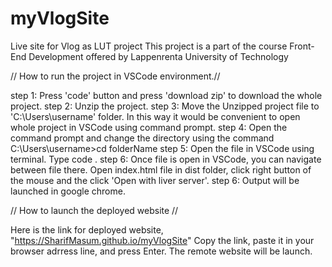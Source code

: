# myVlogSite
Live site for Vlog as LUT project
This project is a part of the course Front-End Development offered by Lappenrenta University of Technology

// How to run the project in VSCode environment.//

step 1: Press 'code' button and press 'download zip' to download the whole project.
step 2: Unzip the project.
step 3: Move the Unzipped project file to 'C:\Users\username' folder. In this way it would be convenient to open whole project in VSCode using command prompt.
step 4: Open the command prompt and change the directory using the command C:\Users\username>cd folderName
step 5: Open the file in VSCode using terminal. Type code .
step 6: Once file is open in VSCode, you can navigate between file there. Open index.html file in dist folder, click right button of the mouse and the click 'Open with liver server'.
step 6: Output will be launched in google chrome.

// How to launch the deployed website //

Here is the link for deployed website, "https://SharifMasum.github.io/myVlogSite"
Copy the link, paste it in your browser adrress line, and press Enter.
The remote website will be launch.
